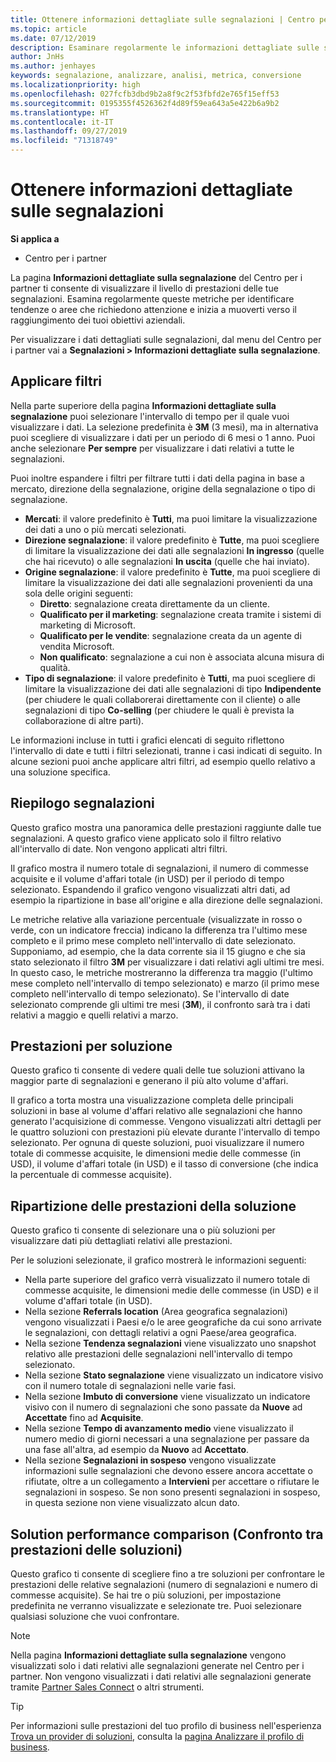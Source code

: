 ```yaml
---
title: Ottenere informazioni dettagliate sulle segnalazioni | Centro per i partner
ms.topic: article
ms.date: 07/12/2019
description: Esaminare regolarmente le informazioni dettagliate sulle segnalazioni per identificare tendenze o aree che richiedono attenzione e iniziare a muoversi verso il raggiungimento degli obiettivi aziendali.
author: JnHs
ms.author: jenhayes
keywords: segnalazione, analizzare, analisi, metrica, conversione
ms.localizationpriority: high
ms.openlocfilehash: 027fcfb3dbd9b2a8f9c2f53fbfd2e765f15eff53
ms.sourcegitcommit: 0195355f4526362f4d89f59ea643a5e422b6a9b2
ms.translationtype: HT
ms.contentlocale: it-IT
ms.lasthandoff: 09/27/2019
ms.locfileid: "71318749"
---
```

# <a name="get-referral-insights"></a>Ottenere informazioni dettagliate sulle segnalazioni

**Si applica a**

- Centro per i partner

La pagina **Informazioni dettagliate sulla segnalazione** del Centro per i partner ti consente di visualizzare il livello di prestazioni delle tue segnalazioni. Esamina regolarmente queste metriche per identificare tendenze o aree che richiedono attenzione e inizia a muoverti verso il raggiungimento dei tuoi obiettivi aziendali.

Per visualizzare i dati dettagliati sulle segnalazioni, dal menu del Centro per i partner vai a **Segnalazioni > Informazioni dettagliate sulla segnalazione**.

## <a name="apply-filters"></a>Applicare filtri

Nella parte superiore della pagina **Informazioni dettagliate sulla segnalazione** puoi selezionare l'intervallo di tempo per il quale vuoi visualizzare i dati. La selezione predefinita è **3M** (3 mesi), ma in alternativa puoi scegliere di visualizzare i dati per un periodo di 6 mesi o 1 anno. Puoi anche selezionare **Per sempre** per visualizzare i dati relativi a tutte le segnalazioni.

Puoi inoltre espandere i filtri per filtrare tutti i dati della pagina in base a mercato, direzione della segnalazione, origine della segnalazione o tipo di segnalazione.
- **Mercati**: il valore predefinito è **Tutti**, ma puoi limitare la visualizzazione dei dati a uno o più mercati selezionati.
- **Direzione segnalazione**: il valore predefinito è **Tutte**, ma puoi scegliere di limitare la visualizzazione dei dati alle segnalazioni **In ingresso** (quelle che hai ricevuto) o alle segnalazioni **In uscita** (quelle che hai inviato).
- **Origine segnalazione**: il valore predefinito è **Tutte**, ma puoi scegliere di limitare la visualizzazione dei dati alle segnalazioni provenienti da una sola delle origini seguenti:
  - **Diretto**: segnalazione creata direttamente da un cliente.
  - **Qualificato per il marketing**: segnalazione creata tramite i sistemi di marketing di Microsoft.
  - **Qualificato per le vendite**: segnalazione creata da un agente di vendita Microsoft.
  - **Non qualificato**: segnalazione a cui non è associata alcuna misura di qualità.
- **Tipo di segnalazione**: il valore predefinito è **Tutti**, ma puoi scegliere di limitare la visualizzazione dei dati alle segnalazioni di tipo **Indipendente** (per chiudere le quali collaborerai direttamente con il cliente) o alle segnalazioni di tipo **Co-selling** (per chiudere le quali è prevista la collaborazione di altre parti).

Le informazioni incluse in tutti i grafici elencati di seguito riflettono l'intervallo di date e tutti i filtri selezionati, tranne i casi indicati di seguito. In alcune sezioni puoi anche applicare altri filtri, ad esempio quello relativo a una soluzione specifica.

## <a name="referrals-summary"></a>Riepilogo segnalazioni

Questo grafico mostra una panoramica delle prestazioni raggiunte dalle tue segnalazioni. A questo grafico viene applicato solo il filtro relativo all'intervallo di date. Non vengono applicati altri filtri. 

Il grafico mostra il numero totale di segnalazioni, il numero di commesse acquisite e il volume d'affari totale (in USD) per il periodo di tempo selezionato. Espandendo il grafico vengono visualizzati altri dati, ad esempio la ripartizione in base all'origine e alla direzione delle segnalazioni. 

Le metriche relative alla variazione percentuale (visualizzate in rosso o verde, con un indicatore freccia) indicano la differenza tra l'ultimo mese completo e il primo mese completo nell'intervallo di date selezionato. Supponiamo, ad esempio, che la data corrente sia il 15 giugno e che sia stato selezionato il filtro **3M** per visualizzare i dati relativi agli ultimi tre mesi. In questo caso, le metriche mostreranno la differenza tra maggio (l'ultimo mese completo nell'intervallo di tempo selezionato) e marzo (il primo mese completo nell'intervallo di tempo selezionato). Se l'intervallo di date selezionato comprende gli ultimi tre mesi (**3M**), il confronto sarà tra i dati relativi a maggio e quelli relativi a marzo.

## <a name="performance-by-solution"></a>Prestazioni per soluzione

Questo grafico ti consente di vedere quali delle tue soluzioni attivano la maggior parte di segnalazioni e generano il più alto volume d'affari.

Il grafico a torta mostra una visualizzazione completa delle principali soluzioni in base al volume d'affari relativo alle segnalazioni che hanno generato l'acquisizione di commesse. Vengono visualizzati altri dettagli per le quattro soluzioni con prestazioni più elevate durante l'intervallo di tempo selezionato. Per ognuna di queste soluzioni, puoi visualizzare il numero totale di commesse acquisite, le dimensioni medie delle commesse (in USD), il volume d'affari totale (in USD) e il tasso di conversione (che indica la percentuale di commesse acquisite).

## <a name="solution-performance-breakdown"></a>Ripartizione delle prestazioni della soluzione

Questo grafico ti consente di selezionare una o più soluzioni per visualizzare dati più dettagliati relativi alle prestazioni.

Per le soluzioni selezionate, il grafico mostrerà le informazioni seguenti:
- Nella parte superiore del grafico verrà visualizzato il numero totale di commesse acquisite, le dimensioni medie delle commesse (in USD) e il volume d'affari totale (in USD).
- Nella sezione **Referrals location** (Area geografica segnalazioni) vengono visualizzati i Paesi e/o le aree geografiche da cui sono arrivate le segnalazioni, con dettagli relativi a ogni Paese/area geografica.
- Nella sezione **Tendenza segnalazioni** viene visualizzato uno snapshot relativo alle prestazioni delle segnalazioni nell'intervallo di tempo selezionato.
- Nella sezione **Stato segnalazione** viene visualizzato un indicatore visivo con il numero totale di segnalazioni nelle varie fasi.
- Nella sezione **Imbuto di conversione** viene visualizzato un indicatore visivo con il numero di segnalazioni che sono passate da **Nuove** ad **Accettate** fino ad **Acquisite**.
- Nella sezione **Tempo di avanzamento medio** viene visualizzato il numero medio di giorni necessari a una segnalazione per passare da una fase all'altra, ad esempio da **Nuovo** ad **Accettato**.
- Nella sezione **Segnalazioni in sospeso** vengono visualizzate informazioni sulle segnalazioni che devono essere ancora accettate o rifiutate, oltre a un collegamento a **Intervieni** per accettare o rifiutare le segnalazioni in sospeso. Se non sono presenti segnalazioni in sospeso, in questa sezione non viene visualizzato alcun dato.

## <a name="solution-performance-comparison"></a>Solution performance comparison (Confronto tra prestazioni delle soluzioni)

Questo grafico ti consente di scegliere fino a tre soluzioni per confrontare le prestazioni delle relative segnalazioni (numero di segnalazioni e numero di commesse acquisite). Se hai tre o più soluzioni, per impostazione predefinita ne verranno visualizzate e selezionate tre. Puoi selezionare qualsiasi soluzione che vuoi confrontare.

> [!NOTE]
> Nella pagina **Informazioni dettagliate sulla segnalazione** vengono visualizzati solo i dati relativi alle segnalazioni generate nel Centro per i partner. Non vengono visualizzati i dati relativi alle segnalazioni generate tramite [Partner Sales Connect](https://support.microsoft.com/help/3170447/learn-to-use-partner-center-sales-connect) o altri strumenti.

> [!TIP]
> Per informazioni sulle prestazioni del tuo profilo di business nell'esperienza [Trova un provider di soluzioni](https://www.microsoft.com/solution-providers/home), consulta la [pagina Analizzare il profilo di business](analyze-your-marketing-profile.md).
